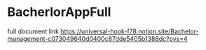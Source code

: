# BacherlorAppFull

full document link
https://universal-hook-f78.notion.site/Bachelor-management-c073049640d0400c87dde5405b1388dc?pvs=4
